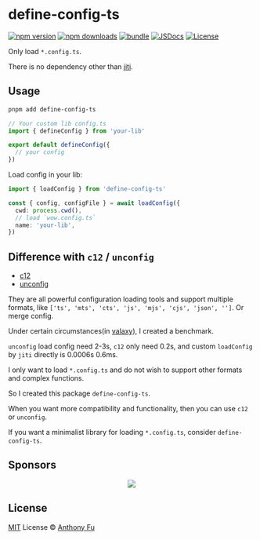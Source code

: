 # define-config-ts

[![npm version][npm-version-src]][npm-version-href]
[![npm downloads][npm-downloads-src]][npm-downloads-href]
[![bundle][bundle-src]][bundle-href]
[![JSDocs][jsdocs-src]][jsdocs-href]
[![License][license-src]][license-href]

Only load `*.config.ts`.

There is no dependency other than [jiti](https://github.com/unjs/jiti).

## Usage

```bash
pnpm add define-config-ts
```

```ts [your-lib.config.ts]
// Your custom lib config.ts
import { defineConfig } from 'your-lib'

export default defineConfig({
  // your config
})
```

Load config in your lib:

```ts
import { loadConfig } from 'define-config-ts'

const { config, configFile } = await loadConfig({
  cwd: process.cwd(),
  // load `wow.config.ts`
  name: 'your-lib',
})
```

## Difference with `c12` / `unconfig`

- [c12](https://github.com/unjs/c12)
- [unconfig](https://github.com/antfu-collective/unconfig)

They are all powerful configuration loading tools and support multiple formats, like `['ts', 'mts', 'cts', 'js', 'mjs', 'cjs', 'json', '']`. Or merge config.

Under certain circumstances(in [valaxy](https://github.com/YunYouJun/valaxy)), I created a benchmark.

`unconfig` load config need 2-3s, `c12` only need 0.2s, and custom `loadConfig` by `jiti` directly is 0.0006s 0.6ms.

I only want to load `*.config.ts` and do not wish to support other formats and complex functions.

So I created this package `define-config-ts`.

When you want more compatibility and functionality, then you can use `c12` or `unconfig`.

If you want a minimalist library for loading `*.config.ts`, consider `define-config-ts`.

## Sponsors

<p align="center">
  <a href="https://cdn.jsdelivr.net/gh/YunYouJun/sponsors/public/sponsors.svg">
    <img src='https://cdn.jsdelivr.net/gh/YunYouJun/sponsors/public/sponsors.svg'/>
  </a>
</p>

## License

[MIT](./LICENSE) License © [Anthony Fu](https://github.com/YunYouJun)

<!-- Badges -->

[npm-version-src]: https://img.shields.io/npm/v/define-config-ts?style=flat&colorA=080f12&colorB=1fa669
[npm-version-href]: https://npmjs.com/package/define-config-ts
[npm-downloads-src]: https://img.shields.io/npm/dm/define-config-ts?style=flat&colorA=080f12&colorB=1fa669
[npm-downloads-href]: https://npmjs.com/package/define-config-ts
[bundle-src]: https://img.shields.io/bundlephobia/minzip/define-config-ts?style=flat&colorA=080f12&colorB=1fa669&label=minzip
[bundle-href]: https://bundlephobia.com/result?p=define-config-ts
[license-src]: https://img.shields.io/github/license/YunYouJun/define-config-ts.svg?style=flat&colorA=080f12&colorB=1fa669
[license-href]: https://github.com/YunYouJun/define-config-ts/blob/main/LICENSE
[jsdocs-src]: https://img.shields.io/badge/jsdocs-reference-080f12?style=flat&colorA=080f12&colorB=1fa669
[jsdocs-href]: https://www.jsdocs.io/package/define-config-ts
